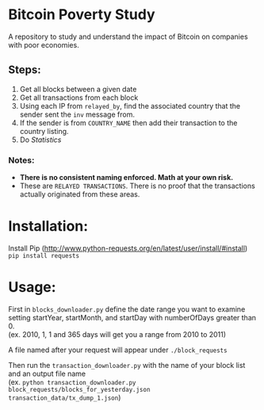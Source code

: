 # Bitcoin Poverty Study
A repository to study and understand the impact of Bitcoin on companies with poor economies.  
## Steps:
1. Get all blocks between a given date
2. Get all transactions from each block
3. Using each IP from `relayed_by`, find the associated country that the sender sent the `inv` message from.
4. If the sender is from `COUNTRY_NAME` then add their transaction to the country listing.
5. Do *Statistics*

### Notes:
- **There is no consistent naming enforced. Math at your own risk.**
- These are `RELAYED TRANSACTIONS`. There is no proof that the transactions actually originated from these areas.

# Installation:

Install Pip (http://www.python-requests.org/en/latest/user/install/#install)
```pip install requests```

# Usage:
First in `blocks_downloader.py` define the date range you want to examine setting startYear, startMonth, and startDay with numberOfDays greater than 0.  
(ex. 2010, 1, 1 and 365 days will get you a range from 2010 to 2011)  

A file named after your request will appear under `./block_requests`  

Then run the `transaction_downloader.py` with the name of your block list and an output file name  
(ex. `python transaction_downloader.py block_requests/blocks_for_yesterday.json transaction_data/tx_dump_1.json`)
